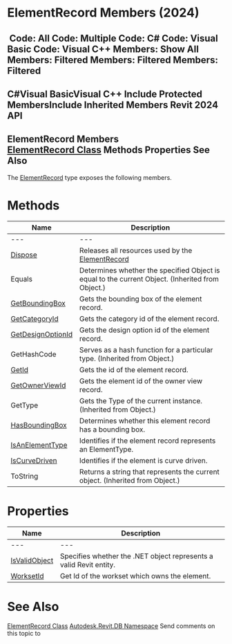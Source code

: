# ElementRecord Members (2024)

﻿
 Code: All Code: Multiple Code: C# Code: Visual Basic Code: Visual C++  Members: Show All Members: Filtered Members: Filtered Members: Filtered   
---  
C#Visual BasicVisual C++
Include Protected MembersInclude Inherited Members
Revit 2024 API  
---  
ElementRecord Members  
[ElementRecord Class](d0b04b59-347d-a34a-3127-053985ff2674.md "ElementRecord Class") Methods Properties See Also  
---  
The [ElementRecord](d0b04b59-347d-a34a-3127-053985ff2674.md "ElementRecord Class") type exposes the following members.
# Methods
| Name | Description |
| --- | --- |
| --- | --- | --- |
| [Dispose](757f7509-aa38-9ea4-2485-03051bea3701.md "Dispose Method") | Releases all resources used by the [ElementRecord](d0b04b59-347d-a34a-3127-053985ff2674.md "ElementRecord Class") |
| Equals | Determines whether the specified Object is equal to the current Object. (Inherited from Object.) |
| [GetBoundingBox](d8b87d2a-46ab-9f7c-c423-04517514f27e.md "GetBoundingBox Method") | Gets the bounding box of the element record. |
| [GetCategoryId](33a5395f-c9cd-2a97-7b98-d156f9b1232d.md "GetCategoryId Method") | Gets the category id of the element record. |
| [GetDesignOptionId](5bbbca1e-5577-1ce0-6d74-01809d084d21.md "GetDesignOptionId Method") | Gets the design option id of the element record. |
| GetHashCode | Serves as a hash function for a particular type.  (Inherited from Object.) |
| [GetId](ec06aa09-dac7-641a-e852-1cd6c10195dd.md "GetId Method") | Gets the id of the element record. |
| [GetOwnerViewId](24b1d13e-e45f-5594-1f48-1d3d02191eaf.md "GetOwnerViewId Method") | Gets the element id of the owner view record. |
| GetType | Gets the Type of the current instance. (Inherited from Object.) |
| [HasBoundingBox](b2bb5304-25d8-b722-445e-f5b054722095.md "HasBoundingBox Method") | Determines whether this element record has a bounding box. |
| [IsAnElementType](ed297826-fa62-0e5c-d6b5-9e7d19fe143b.md "IsAnElementType Method") | Identifies if the element record represents an ElementType. |
| [IsCurveDriven](6b23f209-a864-5a18-c663-5dbce7719e94.md "IsCurveDriven Method") | Identifies if the element is curve driven. |
| ToString | Returns a string that represents the current object. (Inherited from Object.) |

# Properties
| Name | Description |
| --- | --- |
| --- | --- | --- |
| [IsValidObject](12818288-f05f-72bf-639b-74f368531f1e.md "IsValidObject Property") | Specifies whether the .NET object represents a valid Revit entity. |
| [WorksetId](94731dcf-8f9a-15ba-d956-074ab95ad942.md "WorksetId Property") | Get Id of the workset which owns the element. |

# See Also
[ElementRecord Class](d0b04b59-347d-a34a-3127-053985ff2674.md "ElementRecord Class")
[Autodesk.Revit.DB Namespace](87546ba7-461b-c646-cbb1-2cb8f5bff8b2.md "Autodesk.Revit.DB Namespace")
Send comments on this topic to 